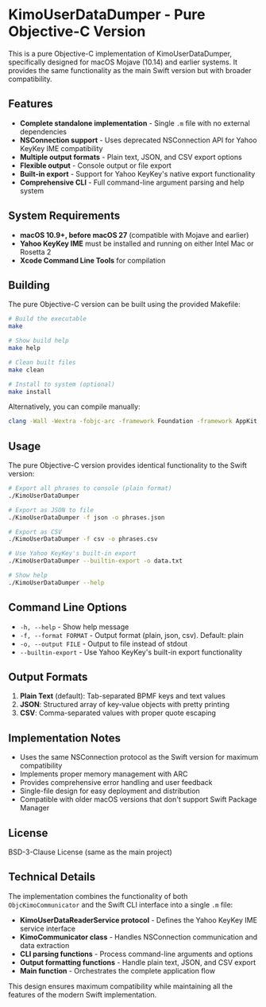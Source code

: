 # KimoUserDataDumper - Pure Objective-C Version

This is a pure Objective-C implementation of KimoUserDataDumper, specifically designed for macOS Mojave (10.14) and earlier systems. It provides the same functionality as the main Swift version but with broader compatibility.

## Features

- **Complete standalone implementation** - Single `.m` file with no external dependencies
- **NSConnection support** - Uses deprecated NSConnection API for Yahoo KeyKey IME compatibility
- **Multiple output formats** - Plain text, JSON, and CSV export options
- **Flexible output** - Console output or file export
- **Built-in export** - Support for Yahoo KeyKey's native export functionality
- **Comprehensive CLI** - Full command-line argument parsing and help system

## System Requirements

- **macOS 10.9+, before macOS 27** (compatible with Mojave and earlier)
- **Yahoo KeyKey IME** must be installed and running on either Intel Mac or Rosetta 2
- **Xcode Command Line Tools** for compilation

## Building

The pure Objective-C version can be built using the provided Makefile:

```bash
# Build the executable
make

# Show build help
make help

# Clean built files
make clean

# Install to system (optional)
make install
```

Alternatively, you can compile manually:

```bash
clang -Wall -Wextra -fobjc-arc -framework Foundation -framework AppKit -o KimoUserDataDumper KimoUserDataDumper.m
```

## Usage

The pure Objective-C version provides identical functionality to the Swift version:

```bash
# Export all phrases to console (plain format)
./KimoUserDataDumper

# Export as JSON to file
./KimoUserDataDumper -f json -o phrases.json

# Export as CSV
./KimoUserDataDumper -f csv -o phrases.csv

# Use Yahoo KeyKey's built-in export
./KimoUserDataDumper --builtin-export -o data.txt

# Show help
./KimoUserDataDumper --help
```

## Command Line Options

- `-h, --help` - Show help message
- `-f, --format FORMAT` - Output format (plain, json, csv). Default: plain
- `-o, --output FILE` - Output to file instead of stdout  
- `--builtin-export` - Use Yahoo KeyKey's built-in export functionality

## Output Formats

1. **Plain Text** (default): Tab-separated BPMF keys and text values
2. **JSON**: Structured array of key-value objects with pretty printing
3. **CSV**: Comma-separated values with proper quote escaping

## Implementation Notes

- Uses the same NSConnection protocol as the Swift version for maximum compatibility
- Implements proper memory management with ARC
- Provides comprehensive error handling and user feedback
- Single-file design for easy deployment and distribution
- Compatible with older macOS versions that don't support Swift Package Manager

## License

BSD-3-Clause License (same as the main project)

## Technical Details

The implementation combines the functionality of both `ObjcKimoCommunicator` and the Swift CLI interface into a single `.m` file:

- **KimoUserDataReaderService protocol** - Defines the Yahoo KeyKey IME service interface
- **KimoCommunicator class** - Handles NSConnection communication and data extraction
- **CLI parsing functions** - Process command-line arguments and options
- **Output formatting functions** - Handle plain text, JSON, and CSV export
- **Main function** - Orchestrates the complete application flow

This design ensures maximum compatibility while maintaining all the features of the modern Swift implementation.
